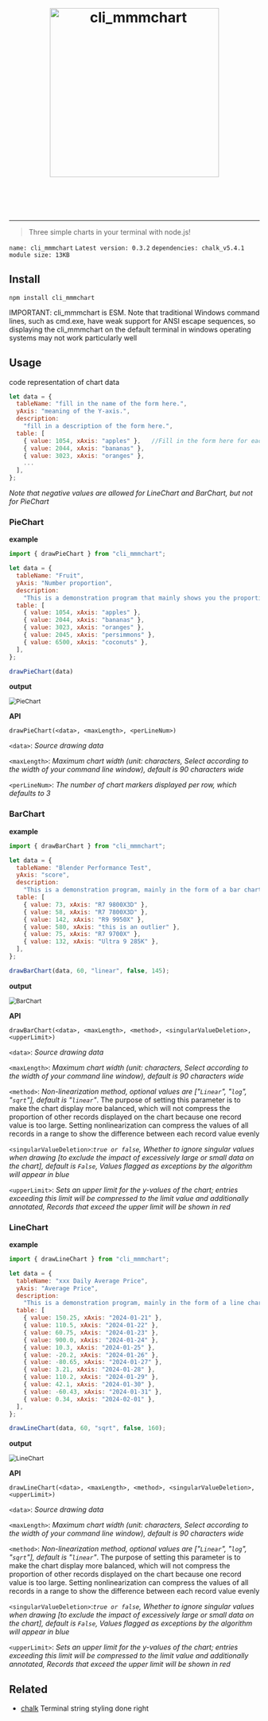 <h1 align="center">
	<br>
	<br>
	<img width="340" src="media/logo.png" alt="cli_mmmchart">
	<br>
	<br>
	<br>
</h1>

---

> Three simple charts in your terminal with node.js!

`name: cli_mmmchart`   `Latest version: 0.3.2`   `dependencies: chalk_v5.4.1`   `module size: 13KB`



## Install

```shell
npm install cli_mmmchart
```

IMPORTANT: cli_mmmchart is ESM. Note that traditional Windows command lines, such as cmd.exe, have weak support for ANSI escape sequences, so displaying the cli_mmmchart on the default terminal in windows operating systems may not work particularly well



## Usage

code representation of chart data

```js
let data = {
  tableName: "fill in the name of the form here.",
  yAxis: "meaning of the Y-axis.",
  description:
    "fill in a description of the form here.",
  table: [
    { value: 1054, xAxis: "apples" },	//Fill in the form here for each record value
    { value: 2044, xAxis: "bananas" },
    { value: 3023, xAxis: "oranges" },
	...
  ],
};
```

*Note that negative values are allowed for LineChart and BarChart, but not for PieChart*



### PieChart

**example**

```js
import { drawPieChart } from "cli_mmmchart";

let data = {
  tableName: "Fruit",
  yAxis: "Number proportion",
  description:
    "This is a demonstration program that mainly shows you the proportion of fruit drawn with pie charts.",
  table: [
    { value: 1054, xAxis: "apples" },
    { value: 2044, xAxis: "bananas" },
    { value: 3023, xAxis: "oranges" },
    { value: 2045, xAxis: "persimmons" },
    { value: 6500, xAxis: "coconuts" },
  ],
};

drawPieChart(data)
```

**output**

<img src=".\media\PieChart.png" alt="PieChart" style="zoom:87%;" />

**API**

`drawPieChart(<data>, <maxLength>, <perLineNum>)`

`<data>`: *Source drawing data*

`<maxLength>`: *Maximum chart width (unit: characters, Select according to the width of your command line window), default is 90 characters wide*

`<perLineNum>`: *The number of chart markers displayed per row, which defaults to 3*



### BarChart

**example**

```js
import { drawBarChart } from "cli_mmmchart";

let data = {
  tableName: "Blender Performance Test",
  yAxis: "score",
  description:
    "This is a demonstration program, mainly in the form of a bar chart to show the performance of several cpus in Blender software performance tests.",
  table: [
    { value: 73, xAxis: "R7 9800X3D" },
    { value: 58, xAxis: "R7 7800X3D" },
    { value: 142, xAxis: "R9 9950X" },
    { value: 580, xAxis: "this is an outlier" },
    { value: 75, xAxis: "R7 9700X" },
    { value: 132, xAxis: "Ultra 9 285K" },
  ],
};

drawBarChart(data, 60, "linear", false, 145);
```

**output**

<img src=".\media\BarChart.png" alt="BarChart" style="zoom:87%;" />

**API**

`drawBarChart(<data>, <maxLength>, <method>, <singularValueDeletion>, <upperLimit>)`

`<data>`: *Source drawing data*

`<maxLength>`: *Maximum chart width (unit: characters, Select according to the width of your command line window), default is 90 characters wide*

`<method>`: *Non-linearization method, optional values are ["`Linear`", "`log`", "`sqrt`"], default is "`linear`"*. The purpose of setting this parameter is to make the chart display more balanced, which will not compress the proportion of other records displayed on the chart because one record value is too large. Setting nonlinearization can compress the values of all records in a range to show the difference between each record value evenly

`<singularValueDeletion>`:*`true or false`, Whether to ignore singular values when drawing [to exclude the impact of excessively large or small data on the chart], default is `False`, Values flagged as exceptions by the algorithm will appear in blue*

`<upperLimit>`: *Sets an upper limit for the y-values of the chart; entries exceeding this limit will be compressed to the limit value and additionally annotated, Records that exceed the upper limit will be shown in red*



### LineChart

**example**

```js
import { drawLineChart } from "cli_mmmchart";

let data = {
  tableName: "xxx Daily Average Price",
  yAxis: "Average Price",
  description:
    "This is a demonstration program, mainly in the form of a line chart to show the daily average price of xxx from 2024-01-21 to 2024-02-01.",
  table: [
    { value: 150.25, xAxis: "2024-01-21" },
    { value: 110.5, xAxis: "2024-01-22" },
    { value: 60.75, xAxis: "2024-01-23" },
    { value: 900.0, xAxis: "2024-01-24" },
    { value: 10.3, xAxis: "2024-01-25" },
    { value: -20.2, xAxis: "2024-01-26" },
    { value: -80.65, xAxis: "2024-01-27" },
    { value: 3.21, xAxis: "2024-01-28" },
    { value: 110.2, xAxis: "2024-01-29" },
    { value: 42.1, xAxis: "2024-01-30" },
    { value: -60.43, xAxis: "2024-01-31" },
    { value: 0.34, xAxis: "2024-02-01" },
  ],
};

drawLineChart(data, 60, "sqrt", false, 160);
```

**output**

<img src=".\media\LineChart.png" alt="LineChart" style="zoom:87%;" />

**API**

`drawLineChart(<data>, <maxLength>, <method>, <singularValueDeletion>, <upperLimit>)`

`<data>`: *Source drawing data*

`<maxLength>`: *Maximum chart width (unit: characters, Select according to the width of your command line window), default is 90 characters wide*

`<method>`: *Non-linearization method, optional values are ["`Linear`", "`log`", "`sqrt`"], default is "`linear`"*. The purpose of setting this parameter is to make the chart display more balanced, which will not compress the proportion of other records displayed on the chart because one record value is too large. Setting nonlinearization can compress the values of all records in a range to show the difference between each record value evenly

`<singularValueDeletion>`:*`true or false`, Whether to ignore singular values when drawing [to exclude the impact of excessively large or small data on the chart], default is `False`, Values flagged as exceptions by the algorithm will appear in blue*

`<upperLimit>`: *Sets an upper limit for the y-values of the chart; entries exceeding this limit will be compressed to the limit value and additionally annotated, Records that exceed the upper limit will be shown in red*



## Related

- [chalk](https://github.com/chalk/chalk/) Terminal string styling done right
